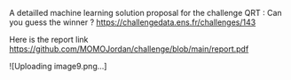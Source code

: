 A detailled machine learning solution proposal for the challenge QRT : Can you guess the winner ? https://challengedata.ens.fr/challenges/143

Here is the report link https://github.com/MOMOJordan/challenge/blob/main/report.pdf

![Uploading image9.png…]
